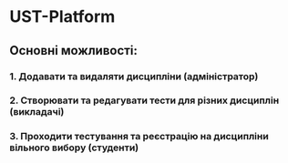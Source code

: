 # UST-Platform

## Основні можливості:
###	1. Додавати та видаляти дисципліни (адміністратор)
###	2. Створювати та редагувати тести для різних дисциплін (викладачі)
###	3. Проходити тестування та реєстрацію на дисципліни вільного вибору (студенти)

